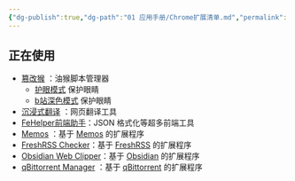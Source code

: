 ```yaml
---
{"dg-publish":true,"dg-path":"01 应用手册/Chrome扩展清单.md","permalink":"/01 应用手册/Chrome扩展清单/","noteIcon":"dg-note-icon","created":"2024-12-03","updated":"2025-05-06"}
---
```



## 正在使用

- [篡改猴](https://chromewebstore.google.com/detail/%E7%AF%A1%E6%94%B9%E7%8C%B4/dhdgffkkebhmkfjojejmpbldmpobfkfo) ：油猴脚本管理器
	- [护眼模式](https://greasyfork.org/zh-CN/scripts/426377-dark-mode) 保护眼睛
	- [b站深色模式](https://greasyfork.org/zh-CN/scripts/476488-b%E7%AB%99%E6%B7%B1%E8%89%B2%E6%A8%A1%E5%BC%8F) 保护眼睛
- [沉浸式翻译](https://chromewebstore.google.com/detail/%E6%B2%89%E6%B5%B8%E5%BC%8F%E7%BF%BB%E8%AF%91-%E7%BD%91%E9%A1%B5%E7%BF%BB%E8%AF%91%E6%8F%92%E4%BB%B6-pdf%E7%BF%BB%E8%AF%91-%E5%85%8D%E8%B4%B9/bpoadfkcbjbfhfodiogcnhhhpibjhbnh) ：网页翻译工具
- [FeHelper前端助手](https://chromewebstore.google.com/detail/fehelper%E5%89%8D%E7%AB%AF%E5%8A%A9%E6%89%8B/pkgccpejnmalmdinmhkkfafefagiiiad)：JSON 格式化等超多前端工具
- [Memos](https://chromewebstore.google.com/detail/memos/cbhjebjfccgchgbmfbobjmebjjckgofe) ：基于 [Memos](https://www.usememos.com/) 的扩展程序
- [FreshRSS Checker](https://chromewebstore.google.com/detail/freshrss-checker/fkckemcdpfnblnkndachclpjfmlhofeg)：基于 [FreshRSS](https://freshrss.org/) 的扩展程序
- [Obsidian Web Clipper](https://chromewebstore.google.com/detail/obsidian-web-clipper/cnjifjpddelmedmihgijeibhnjfabmlf)：基于 [Obsidian](https://obsidian.md/) 的扩展程序
- [qBittorrent Manager](https://chromewebstore.google.com/detail/qbittorrent-manager/lepfdoncjankcnaholpcbcbdpjjjolcp) ：基于 [qBittorrent](https://www.qbittorrent.org/) 的扩展程序